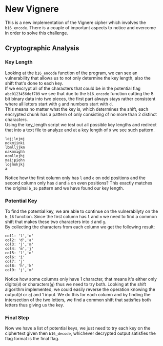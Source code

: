 # New Vignere

This is a new implementation of the Vignere cipher which involves the `b16_encode`. There is a couple of important aspects to notice and overcome in order to solve this challenge.

## Cryptographic Analysis

### Key Length

Looking at the `b16_encode` function of the program, we can see an vulnerability that allows us to not only determine the key length, also the shift that's done to each key.  
If we encrypt all of the characters that could be in the potential flag `abc0123456def789` we see that due to the `b16_encode` function cutting the 8 bit binary data into two pieces, the first part always stays rather consistent where all letters start with `g` and numbers start with `d`.  
This means no matter what the key is, which determines the shift, each encrypted chunk has a pattern of only consisting of no more than 2 distinct characters.  
Using the key_length script we test out all possible key lengths and redirect that into a text file to analyze and at a key length of `9` we see such pattern.

```text
lejjlnjmj
ndkmjinki
lbmlljjkm
nakmmighh
ocmllojhj
maijpiohn
lojmokjkj
a
```

Notice how the first column only has `l` and `o` on odd positions and the second column only has `d` and `a` on even positions? This exactly matches the original `b_16` pattern and we have found our key length.

### Potential Key

To find the potential key, we are able to continue on the vulnerabilyty on the `b_16` function. Since the first column has `l` and `o` we need to find a common shift that makes these two characters into `d` and `g`.  
By collecting the characters from each column we get the following result:

```text
col1: 'l','o'
col2: 'd','a'
col3: 'j','m'
col4: 'm','j'
col5: 'l','o'
col6: 'i'
col7: 'j'
col8: 'h','k'
col9: 'j','m'
```

Notice how some columns only have 1 character, that means it's either only digits(`d`) or characters(`g`) thus we need to try both. Looking at the shift algorithm implemented, we could easily reverse the operation knowing the output(`d` or `g`) and 1 input. We do this for each column and by finding the intersection of the two letters, we find a common shift that satisfies both letters thus giving us the key.

### Final Step

Now we have a list of potential keys, we just need to try each key on the ciphertext given then `b16_decode`, whichever decrypted output satisfies the flag format is the final flag.
